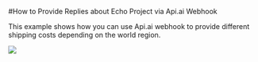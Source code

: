 #How to Provide Replies about Echo Project via Api.ai Webhook

This example shows how you can use Api.ai webhook to provide different shipping costs depending on the world region.

<a href="https://heroku.com/deploy" target="_blank"><img src="https://www.herokucdn.com/deploy/button.svg"></a>
